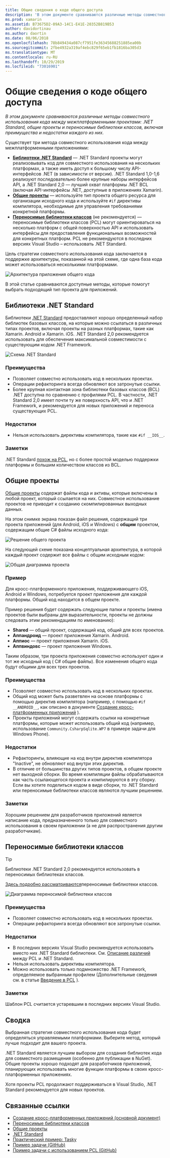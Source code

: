 ```yaml
---
title: Общие сведения о коде общего доступа
description: 'В этом документе сравниваются различные методы совместного использования кода между межплатформенными проектами: общие проекты, переносимые библиотеки классов и .NET Standard, включая преимущества и недостатки каждого из них.'
ms.prod: xamarin
ms.assetid: B73675D2-09A3-14C1-E41E-20352B819B53
author: davidortinau
ms.author: daortin
ms.date: 08/06/2018
ms.openlocfilehash: 78b849434a087cf7951fe36345688251885ea00b
ms.sourcegitcommit: 2fbe4932a319af4ebc829f65eb1fb1816ba305d3
ms.translationtype: MT
ms.contentlocale: ru-RU
ms.lasthandoff: 10/29/2019
ms.locfileid: "73016901"
---
```

# <a name="sharing-code-overview"></a>Общие сведения о коде общего доступа

_В этом документе сравниваются различные методы совместного использования кода между межплатформенными проектами: .NET Standard, общие проекты и переносимые библиотеки классов, включая преимущества и недостатки каждого из них._

Существует три метода совместного использования кода между межплатформенными приложениями:

- [**Библиотеки .NET Standard**](#Net_Standard) — .NET Standard проекты могут реализовывать код для совместного использования на нескольких платформах, а также иметь доступ к большому числу API-интерфейсов .NET (в зависимости от версии). .NET Standard 1,0-1,6 реализуют последовательно более крупные наборы интерфейсов API, а .NET Standard 2,0 — лучший охват платформы .NET BCL (включая API-интерфейсы .NET, доступные в приложениях Xamarin).
- [**Общие проекты**](#Shared_Projects) — используйте тип проекта общего ресурса для организации исходного кода и используйте `#if` директивы компилятора, необходимые для управления требованиями конкретной платформы.
- [**Переносимые библиотеки классов**](#Portable_Class_Libraries) (не рекомендуется) — переносимые библиотеки классов (PCL) могут ориентироваться на несколько платформ с общей поверхностью API и использовать интерфейсы для предоставления функциональных возможностей для конкретных платформ. PCL не рекомендуются в последних версиях Visual Studio &ndash; использовать .NET Standard.

Цель стратегии совместного использования кода заключается в поддержке архитектуры, показанной на этой схеме, где одна база кода может использоваться несколькими платформами.

 ![Архитектура приложения общего кода](code-sharing-images/conceptualarchitecture.png "Архитектура приложения общего кода")

В этой статье сравниваются доступные методы, которые помогут выбрать подходящий тип проекта для приложений.

<a name="Net_Standard" />

## <a name="net-standard-libraries"></a>Библиотеки .NET Standard

Библиотеки [.NET Standard](~/cross-platform/app-fundamentals/net-standard.md) предоставляют хорошо определенный набор библиотек базовых классов, на которые можно ссылаться в различных типах проектов, включая проекты на разных платформах, такие как Xamarin. Android и Xamarin. iOS. .NET Standard 2,0 рекомендуется использовать для обеспечения максимальной совместимости с существующим кодом .NET Framework.

![Схема .NET Standard](code-sharing-images/netstandard.png "Схема .NET Standard")

### <a name="benefits"></a>Преимущества

- Позволяет совместно использовать код в нескольких проектах.
- Операции рефакторинга всегда обновляют все затронутые ссылки.
- Более крупная контактная зона библиотеки базовых классов (BCL) .NET доступна по сравнению с профилями PCL. В частности, .NET Standard 2,0 имеет почти ту же поверхность API, что и .NET Framework, и рекомендуется для новых приложений и переноса существующих PCL.

### <a name="disadvantages"></a>Недостатки

- Нельзя использовать директивы компилятора, такие как `#if __IOS__`.

### <a name="remarks"></a>Заметки

.NET Standard [похож на PCL](https://docs.microsoft.com/dotnet/standard/net-standard#comparison-to-portable-class-libraries), но с более простой моделью поддержки платформы и большим количеством классов из BCL.

<a name="Shared_Projects" />

## <a name="shared-projects"></a>Общие проекты

[Общие проекты](~/cross-platform/app-fundamentals/shared-projects.md) содержат файлы кода и активы, которые включены в любой проект, который ссылается на них. Совместное использование проектов не приводит к созданию скомпилированных выходных данных.

На этом снимке экрана показан файл решения, содержащий три проекта приложений (для Android, iOS и Windows) с **общим** проектом, содержащим общие C# файлы исходного кода:

![Решение общего проекта](code-sharing-images/sharedsolution.png "Решение общего проекта")

На следующей схеме показана концептуальная архитектура, в которой каждый проект содержит все файлы с общим исходным кодом:

![Общая диаграмма проекта](code-sharing-images/sharedassetproject.png "Общая диаграмма проекта")

### <a name="example"></a>Пример

Для кросс-платформенного приложения, поддерживающего iOS, Android и Windows, потребуется проект приложения для каждой платформы. Общий код находится в общем проекте.

Пример решения будет содержать следующие папки и проекты (имена проектов были выбраны для выразительности, проекты не должны следовать этим рекомендациям по именованию):

- **Shared** — общий проект, содержащий код, общий для всех проектов.
- **Аппандроид** — проект приложения Xamarin. Android.
- **Аппиос** — проект приложения Xamarin. iOS.
- **Аппвиндовс** — проект приложения Windows.

Таким образом, три проекта приложения совместно используют один и тот же исходный код ( C# общие файлы). Все изменения общего кода будут общими для всех трех проектов.

### <a name="benefits"></a>Преимущества

- Позволяет совместно использовать код в нескольких проектах.
- Общий код может быть разветвлен на основе платформы с помощью директив компилятора (например, с помощью `#if __ANDROID__`, как описано в документе [Создание кросс-платформенных приложений](~/cross-platform/app-fundamentals/building-cross-platform-applications/index.md) ).
- Проекты приложений могут содержать ссылки на конкретные платформы, которые может использовать общий код (например, использование `Community.CsharpSqlite.WP7` в примере задачи для Windows Phone).

### <a name="disadvantages"></a>Недостатки

- Рефакторингы, влияющие на код внутри директив компилятора "Inactive", не обновляют код внутри этих директив.
- В отличие от большинства других типов проектов, в общем проекте нет выходной сборки. Во время компиляции файлы обрабатываются как часть ссылающегося проекта и компилируются в эту сборку. Если вы хотите поделиться кодом в виде сборки, то .NET Standard или переносимые библиотеки классов являются лучшим решением.

<a name="Shared_Remarks" />

### <a name="remarks"></a>Заметки

Хорошим решением для разработчиков приложений является написание кода, предназначенного только для совместного использования в своем приложении (а не для распространения другим разработчикам).

<a name="Portable_Class_Libraries" />

## <a name="portable-class-libraries"></a>Переносимые библиотеки классов

> [!TIP]
> Библиотеки .NET Standard 2,0 рекомендуется использовать в переносимых библиотеках классов.

[Здесь подробно рассматриваются](~/cross-platform/app-fundamentals/pcl.md)переносимые библиотеки классов.

![Диаграмма переносимой библиотеки классов](code-sharing-images/portableclasslibrary.png "Диаграмма переносимой библиотеки классов")

### <a name="benefits"></a>Преимущества

- Позволяет совместно использовать код в нескольких проектах.
- Операции рефакторинга всегда обновляют все затронутые ссылки.

### <a name="disadvantages"></a>Недостатки

- В последних версиях Visual Studio рекомендуется использовать вместо них .NET Standard библиотеки. См. [Описание различий](https://docs.microsoft.com/dotnet/standard/net-standard#comparison-to-portable-class-libraries) между PCL и .NET Standard.
- Нельзя использовать директивы компилятора.
- Можно использовать только подмножество .NET Framework, определяемое выбранным профилем (Дополнительные сведения см. в статье [Введение в PCL](~/cross-platform/app-fundamentals/pcl.md) ).

### <a name="remarks"></a>Заметки

Шаблон PCL считается устаревшим в последних версиях Visual Studio.

## <a name="summary"></a>Сводка

Выбранная стратегия совместного использования кода будет определяться управляемыми платформами. Выберите метод, который лучше подходит для вашего проекта.

.NET Standard является лучшим выбором для создания библиотек кода для совместного размещения (особенно для публикации в NuGet). Общие проекты хорошо подходят для разработчиков приложений, планирующих использовать многие функции платформы в своих кросс-платформенных приложениях.

Хотя проекты PCL продолжают поддерживаться в Visual Studio, .NET Standard рекомендуется для новых проектов.

## <a name="related-links"></a>Связанные ссылки

- [Создание кросс-платформенных приложений (основной документ)](~/cross-platform/app-fundamentals/building-cross-platform-applications/index.md)
- [Переносимые библиотеки классов](~/cross-platform/app-fundamentals/pcl.md)
- [Общие проекты](~/cross-platform/app-fundamentals/shared-projects.md)
- [.NET Standard](~/cross-platform/app-fundamentals/net-standard.md)
- [Практический пример: Tasky](~/cross-platform/app-fundamentals/building-cross-platform-applications/case-study-tasky.md)
- [Пример задачи (GitHub)](https://github.com/xamarin/mobile-samples/tree/master/Tasky)
- [Пример задачи с использованием PCL (GitHub)](https://github.com/xamarin/mobile-samples/tree/master/TaskyPortable)
